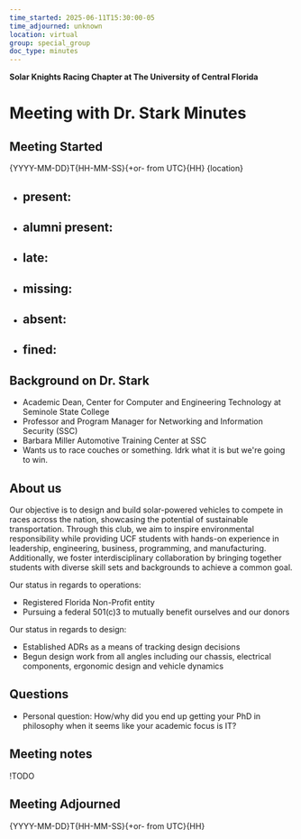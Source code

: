 ```yaml
---
time_started: 2025-06-11T15:30:00-05
time_adjourned: unknown
location: virtual
group: special_group
doc_type: minutes
---
```


**Solar Knights Racing Chapter at The University of Central Florida**
# Meeting with Dr. Stark Minutes
## Meeting Started
{YYYY-MM-DD}T{HH-MM-SS}{+or- from UTC}{HH}
{location}
- present: 
	- 
- alumni present: 
	- 
- late:
	- 
- missing:
	- 
- absent:
	- 
- fined:
	- 

## Background on Dr. Stark
- Academic Dean, Center for Computer and Engineering Technology at Seminole State College
- Professor and Program Manager for Networking and Information Security (SSC)
- Barbara Miller Automotive Training Center at SSC
- Wants us to race couches or something. Idrk what it is but we're going to win.

## About us
Our objective is to design and build solar-powered vehicles to compete in races across the nation, showcasing the potential of sustainable transportation. Through this club, we aim to inspire environmental responsibility while providing UCF students with hands-on experience in leadership, engineering, business, programming, and manufacturing. Additionally, we foster interdisciplinary collaboration by bringing together students with diverse skill sets and backgrounds to achieve a common goal.

Our status in regards to operations:
- Registered Florida Non-Profit entity
- Pursuing a federal 501(c)3 to mutually benefit ourselves and our donors

Our status in regards to design:
- Established ADRs as a means of tracking design decisions
- Begun design work from all angles including our chassis, electrical components, ergonomic design and vehicle dynamics

## Questions
- Personal question: How/why did you end up getting your PhD in philosophy when it seems like your academic focus is IT?

## Meeting notes
!TODO

## Meeting Adjourned
{YYYY-MM-DD}T{HH-MM-SS}{+or- from UTC}{HH}
